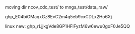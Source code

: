 moving dir ncov_cdc_test/ to mngs_test/data_raw/

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

linux new: 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
